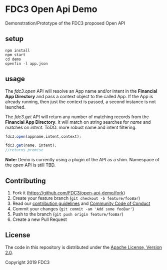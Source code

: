 # FDC3 Open Api Demo
Demonstration/Prototype of the FDC3 proposed Open API

## setup
```
npm install
npm start
cd demo
openfin -l app.json
```

## usage

The *fdc3.open* API will resolve an App name and/or intent in the **Financial App Directory** and pass a context object to the called App.  If the App is already running, then just the context is passed, a second instance is not launched.

The *fdc3.get* API will return any number of matching records from the **Financial App Directory**.  It will match on string searches for *name* and matches on *intent*.   ToDO: more robust name and intent filtering.

```javascript
fdc3.open(appname,intent,context);

fdc3.get(name, intent);
//returns promise
```

**Note:** Demo is currently using a plugin of the API as a shim.  Namespace of the *open* API is still TBD.

## Contributing

1. Fork it (<https://github.com/FDC3/open-api-demo/fork>)
2. Create your feature branch (`git checkout -b feature/fooBar`)
3. Read our [contribution guidelines](.github/CONTRIBUTING.md) and [Community Code of Conduct](https://www.finos.org/code-of-conduct)
4. Commit your changes (`git commit -am 'Add some fooBar'`)
5. Push to the branch (`git push origin feature/fooBar`)
6. Create a new Pull Request

## License

The code in this repository is distributed under the [Apache License, Version 2.0](http://www.apache.org/licenses/LICENSE-2.0).

Copyright 2019 FDC3